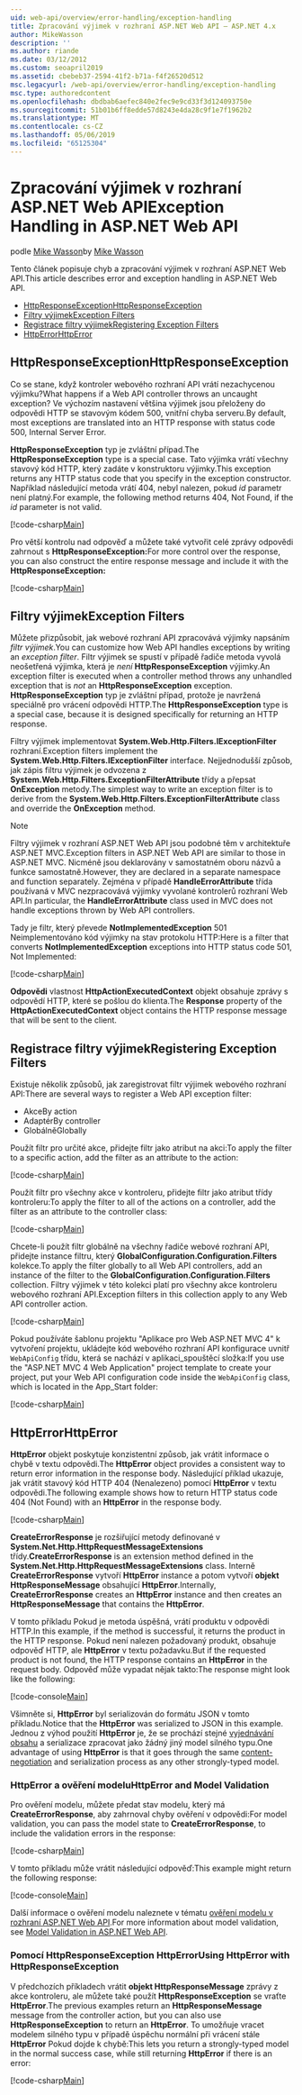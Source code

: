 ```yaml
---
uid: web-api/overview/error-handling/exception-handling
title: Zpracování výjimek v rozhraní ASP.NET Web API – ASP.NET 4.x
author: MikeWasson
description: ''
ms.author: riande
ms.date: 03/12/2012
ms.custom: seoapril2019
ms.assetid: cbebeb37-2594-41f2-b71a-f4f26520d512
msc.legacyurl: /web-api/overview/error-handling/exception-handling
msc.type: authoredcontent
ms.openlocfilehash: dbdbab6aefec840e2fec9e9cd33f3d124093750e
ms.sourcegitcommit: 51b01b6ff8edde57d8243e4da28c9f1e7f1962b2
ms.translationtype: MT
ms.contentlocale: cs-CZ
ms.lasthandoff: 05/06/2019
ms.locfileid: "65125304"
---
```

# <a name="exception-handling-in-aspnet-web-api"></a><span data-ttu-id="8dcf5-102">Zpracování výjimek v rozhraní ASP.NET Web API</span><span class="sxs-lookup"><span data-stu-id="8dcf5-102">Exception Handling in ASP.NET Web API</span></span>

<span data-ttu-id="8dcf5-103">podle [Mike Wasson](https://github.com/MikeWasson)</span><span class="sxs-lookup"><span data-stu-id="8dcf5-103">by [Mike Wasson](https://github.com/MikeWasson)</span></span>

<span data-ttu-id="8dcf5-104">Tento článek popisuje chyb a zpracování výjimek v rozhraní ASP.NET Web API.</span><span class="sxs-lookup"><span data-stu-id="8dcf5-104">This article describes error and exception handling in ASP.NET Web API.</span></span>

- [<span data-ttu-id="8dcf5-105">HttpResponseException</span><span class="sxs-lookup"><span data-stu-id="8dcf5-105">HttpResponseException</span></span>](#httpresponserexception)
- [<span data-ttu-id="8dcf5-106">Filtry výjimek</span><span class="sxs-lookup"><span data-stu-id="8dcf5-106">Exception Filters</span></span>](#exception_filters)
- [<span data-ttu-id="8dcf5-107">Registrace filtry výjimek</span><span class="sxs-lookup"><span data-stu-id="8dcf5-107">Registering Exception Filters</span></span>](#registering_exception_filters)
- [<span data-ttu-id="8dcf5-108">HttpError</span><span class="sxs-lookup"><span data-stu-id="8dcf5-108">HttpError</span></span>](#httperror)

<a id="httpresponserexception"></a>
## <a name="httpresponseexception"></a><span data-ttu-id="8dcf5-109">HttpResponseException</span><span class="sxs-lookup"><span data-stu-id="8dcf5-109">HttpResponseException</span></span>

<span data-ttu-id="8dcf5-110">Co se stane, když kontroler webového rozhraní API vrátí nezachycenou výjimku?</span><span class="sxs-lookup"><span data-stu-id="8dcf5-110">What happens if a Web API controller throws an uncaught exception?</span></span> <span data-ttu-id="8dcf5-111">Ve výchozím nastavení většina výjimek jsou přeloženy do odpovědi HTTP se stavovým kódem 500, vnitřní chyba serveru.</span><span class="sxs-lookup"><span data-stu-id="8dcf5-111">By default, most exceptions are translated into an HTTP response with status code 500, Internal Server Error.</span></span>

<span data-ttu-id="8dcf5-112">**HttpResponseException** typ je zvláštní případ.</span><span class="sxs-lookup"><span data-stu-id="8dcf5-112">The **HttpResponseException** type is a special case.</span></span> <span data-ttu-id="8dcf5-113">Tato výjimka vrátí všechny stavový kód HTTP, který zadáte v konstruktoru výjimky.</span><span class="sxs-lookup"><span data-stu-id="8dcf5-113">This exception returns any HTTP status code that you specify in the exception constructor.</span></span> <span data-ttu-id="8dcf5-114">Například následující metoda vrátí 404, nebyl nalezen, pokud *id* parametr není platný.</span><span class="sxs-lookup"><span data-stu-id="8dcf5-114">For example, the following method returns 404, Not Found, if the *id* parameter is not valid.</span></span>

[!code-csharp[Main](exception-handling/samples/sample1.cs)]

<span data-ttu-id="8dcf5-115">Pro větší kontrolu nad odpověď a můžete také vytvořit celé zprávy odpovědi zahrnout s **HttpResponseException:**</span><span class="sxs-lookup"><span data-stu-id="8dcf5-115">For more control over the response, you can also construct the entire response message and include it with the **HttpResponseException:**</span></span> 

[!code-csharp[Main](exception-handling/samples/sample2.cs)]

<a id="exception_filters"></a>
## <a name="exception-filters"></a><span data-ttu-id="8dcf5-116">Filtry výjimek</span><span class="sxs-lookup"><span data-stu-id="8dcf5-116">Exception Filters</span></span>

<span data-ttu-id="8dcf5-117">Můžete přizpůsobit, jak webové rozhraní API zpracovává výjimky napsáním *filtr výjimek*.</span><span class="sxs-lookup"><span data-stu-id="8dcf5-117">You can customize how Web API handles exceptions by writing an *exception filter*.</span></span> <span data-ttu-id="8dcf5-118">Filtr výjimek se spustí v případě řadiče metoda vyvolá neošetřená výjimka, která je *není* **HttpResponseException** výjimky.</span><span class="sxs-lookup"><span data-stu-id="8dcf5-118">An exception filter is executed when a controller method throws any unhandled exception that is *not* an **HttpResponseException** exception.</span></span> <span data-ttu-id="8dcf5-119">**HttpResponseException** typ je zvláštní případ, protože je navržená speciálně pro vrácení odpovědi HTTP.</span><span class="sxs-lookup"><span data-stu-id="8dcf5-119">The **HttpResponseException** type is a special case, because it is designed specifically for returning an HTTP response.</span></span>

<span data-ttu-id="8dcf5-120">Filtry výjimek implementovat **System.Web.Http.Filters.IExceptionFilter** rozhraní.</span><span class="sxs-lookup"><span data-stu-id="8dcf5-120">Exception filters implement the **System.Web.Http.Filters.IExceptionFilter** interface.</span></span> <span data-ttu-id="8dcf5-121">Nejjednodušší způsob, jak zápis filtru výjimek je odvozena z **System.Web.Http.Filters.ExceptionFilterAttribute** třídy a přepsat **OnException** metody.</span><span class="sxs-lookup"><span data-stu-id="8dcf5-121">The simplest way to write an exception filter is to derive from the **System.Web.Http.Filters.ExceptionFilterAttribute** class and override the **OnException** method.</span></span>

> [!NOTE]
> <span data-ttu-id="8dcf5-122">Filtry výjimek v rozhraní ASP.NET Web API jsou podobné těm v architektuře ASP.NET MVC.</span><span class="sxs-lookup"><span data-stu-id="8dcf5-122">Exception filters in ASP.NET Web API are similar to those in ASP.NET MVC.</span></span> <span data-ttu-id="8dcf5-123">Nicméně jsou deklarovány v samostatném oboru názvů a funkce samostatně.</span><span class="sxs-lookup"><span data-stu-id="8dcf5-123">However, they are declared in a separate namespace and function separately.</span></span> <span data-ttu-id="8dcf5-124">Zejména v případě **HandleErrorAttribute** třída používaná v MVC nezpracovává výjimky vyvolané kontrolerů rozhraní Web API.</span><span class="sxs-lookup"><span data-stu-id="8dcf5-124">In particular, the **HandleErrorAttribute** class used in MVC does not handle exceptions thrown by Web API controllers.</span></span>

<span data-ttu-id="8dcf5-125">Tady je filtr, který převede **NotImplementedException** 501 Neimplementováno kód výjimky na stav protokolu HTTP:</span><span class="sxs-lookup"><span data-stu-id="8dcf5-125">Here is a filter that converts **NotImplementedException** exceptions into HTTP status code 501, Not Implemented:</span></span>

[!code-csharp[Main](exception-handling/samples/sample3.cs)]

<span data-ttu-id="8dcf5-126">**Odpovědi** vlastnost **HttpActionExecutedContext** objekt obsahuje zprávy s odpovědí HTTP, které se pošlou do klienta.</span><span class="sxs-lookup"><span data-stu-id="8dcf5-126">The **Response** property of the **HttpActionExecutedContext** object contains the HTTP response message that will be sent to the client.</span></span>

<a id="registering_exception_filters"></a>
## <a name="registering-exception-filters"></a><span data-ttu-id="8dcf5-127">Registrace filtry výjimek</span><span class="sxs-lookup"><span data-stu-id="8dcf5-127">Registering Exception Filters</span></span>

<span data-ttu-id="8dcf5-128">Existuje několik způsobů, jak zaregistrovat filtr výjimek webového rozhraní API:</span><span class="sxs-lookup"><span data-stu-id="8dcf5-128">There are several ways to register a Web API exception filter:</span></span>

- <span data-ttu-id="8dcf5-129">Akce</span><span class="sxs-lookup"><span data-stu-id="8dcf5-129">By action</span></span>
- <span data-ttu-id="8dcf5-130">Adaptér</span><span class="sxs-lookup"><span data-stu-id="8dcf5-130">By controller</span></span>
- <span data-ttu-id="8dcf5-131">Globálně</span><span class="sxs-lookup"><span data-stu-id="8dcf5-131">Globally</span></span>

<span data-ttu-id="8dcf5-132">Použít filtr pro určité akce, přidejte filtr jako atribut na akci:</span><span class="sxs-lookup"><span data-stu-id="8dcf5-132">To apply the filter to a specific action, add the filter as an attribute to the action:</span></span>

[!code-csharp[Main](exception-handling/samples/sample4.cs)]

<span data-ttu-id="8dcf5-133">Použít filtr pro všechny akce v kontroleru, přidejte filtr jako atribut třídy kontroleru:</span><span class="sxs-lookup"><span data-stu-id="8dcf5-133">To apply the filter to all of the actions on a controller, add the filter as an attribute to the controller class:</span></span>

[!code-csharp[Main](exception-handling/samples/sample5.cs)]

<span data-ttu-id="8dcf5-134">Chcete-li použít filtr globálně na všechny řadiče webové rozhraní API, přidejte instance filtru, který **GlobalConfiguration.Configuration.Filters** kolekce.</span><span class="sxs-lookup"><span data-stu-id="8dcf5-134">To apply the filter globally to all Web API controllers, add an instance of the filter to the **GlobalConfiguration.Configuration.Filters** collection.</span></span> <span data-ttu-id="8dcf5-135">Filtry výjimek v této kolekci platí pro všechny akce kontroleru webového rozhraní API.</span><span class="sxs-lookup"><span data-stu-id="8dcf5-135">Exception filters in this collection apply to any Web API controller action.</span></span>

[!code-csharp[Main](exception-handling/samples/sample6.cs)]

<span data-ttu-id="8dcf5-136">Pokud používáte šablonu projektu "Aplikace pro Web ASP.NET MVC 4" k vytvoření projektu, ukládejte kód webového rozhraní API konfigurace uvnitř `WebApiConfig` třídu, která se nachází v aplikaci\_spouštěcí složka:</span><span class="sxs-lookup"><span data-stu-id="8dcf5-136">If you use the "ASP.NET MVC 4 Web Application" project template to create your project, put your Web API configuration code inside the `WebApiConfig` class, which is located in the App\_Start folder:</span></span>

[!code-csharp[Main](exception-handling/samples/sample7.cs?highlight=5)]

<a id="httperror"></a>
## <a name="httperror"></a><span data-ttu-id="8dcf5-137">HttpError</span><span class="sxs-lookup"><span data-stu-id="8dcf5-137">HttpError</span></span>

<span data-ttu-id="8dcf5-138">**HttpError** objekt poskytuje konzistentní způsob, jak vrátit informace o chybě v textu odpovědi.</span><span class="sxs-lookup"><span data-stu-id="8dcf5-138">The **HttpError** object provides a consistent way to return error information in the response body.</span></span> <span data-ttu-id="8dcf5-139">Následující příklad ukazuje, jak vrátit stavový kód HTTP 404 (Nenalezeno) pomocí **HttpError** v textu odpovědi.</span><span class="sxs-lookup"><span data-stu-id="8dcf5-139">The following example shows how to return HTTP status code 404 (Not Found) with an **HttpError** in the response body.</span></span>

[!code-csharp[Main](exception-handling/samples/sample8.cs)]

<span data-ttu-id="8dcf5-140">**CreateErrorResponse** je rozšiřující metody definované v **System.Net.Http.HttpRequestMessageExtensions** třídy.</span><span class="sxs-lookup"><span data-stu-id="8dcf5-140">**CreateErrorResponse** is an extension method defined in the **System.Net.Http.HttpRequestMessageExtensions** class.</span></span> <span data-ttu-id="8dcf5-141">Interně **CreateErrorResponse** vytvoří **HttpError** instance a potom vytvoří **objekt HttpResponseMessage** obsahující **HttpError**.</span><span class="sxs-lookup"><span data-stu-id="8dcf5-141">Internally, **CreateErrorResponse** creates an **HttpError** instance and then creates an **HttpResponseMessage** that contains the **HttpError**.</span></span>

<span data-ttu-id="8dcf5-142">V tomto příkladu Pokud je metoda úspěšná, vrátí produktu v odpovědi HTTP.</span><span class="sxs-lookup"><span data-stu-id="8dcf5-142">In this example, if the method is successful, it returns the product in the HTTP response.</span></span> <span data-ttu-id="8dcf5-143">Pokud není nalezen požadovaný produkt, obsahuje odpověď HTTP, ale **HttpError** v textu požadavku.</span><span class="sxs-lookup"><span data-stu-id="8dcf5-143">But if the requested product is not found, the HTTP response contains an **HttpError** in the request body.</span></span> <span data-ttu-id="8dcf5-144">Odpověď může vypadat nějak takto:</span><span class="sxs-lookup"><span data-stu-id="8dcf5-144">The response might look like the following:</span></span>

[!code-console[Main](exception-handling/samples/sample9.cmd)]

<span data-ttu-id="8dcf5-145">Všimněte si, **HttpError** byl serializován do formátu JSON v tomto příkladu.</span><span class="sxs-lookup"><span data-stu-id="8dcf5-145">Notice that the **HttpError** was serialized to JSON in this example.</span></span> <span data-ttu-id="8dcf5-146">Jednou z výhod použití **HttpError** je, že se prochází stejné [vyjednávání obsahu](../formats-and-model-binding/content-negotiation.md) a serializace zpracovat jako žádný jiný model silného typu.</span><span class="sxs-lookup"><span data-stu-id="8dcf5-146">One advantage of using **HttpError** is that it goes through the same [content-negotiation](../formats-and-model-binding/content-negotiation.md) and serialization process as any other strongly-typed model.</span></span>

### <a name="httperror-and-model-validation"></a><span data-ttu-id="8dcf5-147">HttpError a ověření modelu</span><span class="sxs-lookup"><span data-stu-id="8dcf5-147">HttpError and Model Validation</span></span>

<span data-ttu-id="8dcf5-148">Pro ověření modelu, můžete předat stav modelu, který má **CreateErrorResponse**, aby zahrnoval chyby ověření v odpovědi:</span><span class="sxs-lookup"><span data-stu-id="8dcf5-148">For model validation, you can pass the model state to **CreateErrorResponse**, to include the validation errors in the response:</span></span>

[!code-csharp[Main](exception-handling/samples/sample10.cs)]

<span data-ttu-id="8dcf5-149">V tomto příkladu může vrátit následující odpověď:</span><span class="sxs-lookup"><span data-stu-id="8dcf5-149">This example might return the following response:</span></span>

[!code-console[Main](exception-handling/samples/sample11.cmd)]

<span data-ttu-id="8dcf5-150">Další informace o ověření modelu naleznete v tématu [ověření modelu v rozhraní ASP.NET Web API](../formats-and-model-binding/model-validation-in-aspnet-web-api.md).</span><span class="sxs-lookup"><span data-stu-id="8dcf5-150">For more information about model validation, see [Model Validation in ASP.NET Web API](../formats-and-model-binding/model-validation-in-aspnet-web-api.md).</span></span>

### <a name="using-httperror-with-httpresponseexception"></a><span data-ttu-id="8dcf5-151">Pomocí HttpResponseException HttpError</span><span class="sxs-lookup"><span data-stu-id="8dcf5-151">Using HttpError with HttpResponseException</span></span>

<span data-ttu-id="8dcf5-152">V předchozích příkladech vrátit **objekt HttpResponseMessage** zprávy z akce kontroleru, ale můžete také použít **HttpResponseException** se vraťte **HttpError**.</span><span class="sxs-lookup"><span data-stu-id="8dcf5-152">The previous examples return an **HttpResponseMessage** message from the controller action, but you can also use **HttpResponseException** to return an **HttpError**.</span></span> <span data-ttu-id="8dcf5-153">To umožňuje vracet modelem silného typu v případě úspěchu normální při vrácení stále **HttpError** Pokud dojde k chybě:</span><span class="sxs-lookup"><span data-stu-id="8dcf5-153">This lets you return a strongly-typed model in the normal success case, while still returning **HttpError** if there is an error:</span></span>

[!code-csharp[Main](exception-handling/samples/sample12.cs)]

